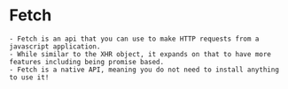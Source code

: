 # Fetch

    - Fetch is an api that you can use to make HTTP requests from a javascript application.
    - While similar to the XHR object, it expands on that to have more features including being promise based.
    - Fetch is a native API, meaning you do not need to install anything to use it!
